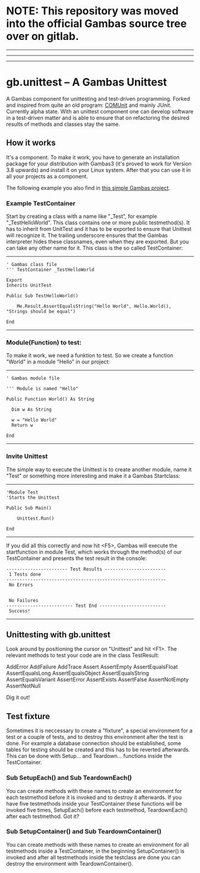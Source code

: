 # NOTE: This repository was moved into the official Gambas source tree over on gitlab.

----
----
----

# gb.unittest – A Gambas Unittest

A Gambas component for unittesting and test-driven programming. Forked and inspired from quite an old program: [COMUnit](http://comunit.sourceforge.net) and mainly JUnit. Currently alpha state. With an unittest component one can develop software in a test-driven matter and is able to ensure that on refactoring the desired results of methods and classes stay the same.

## How it works

It's a component. To make it work, you have to generate an installation package for your distribution with Gambas3 (it's proved to work for Version 3.8 upwards) and install it on your Linux system. After that you can use it in all your projects as a component.

The following example you also find in [this simple Gambas project](unittesthelloworld-0.0.1.tar.gz).

### Example TestContainer

Start by creating a class with a name like "_Test", for example "_TestHelloWorld". This class contains one or more public testmethod(s). It has to inherit from UnitTest and it has to be exported to ensure that Unittest will recognize it. The trailing underscore ensures that the Gambas interpreter hides these classnames, even when they are exported. But you can take any other name for it. This class is the so called TestContainer:

----
    ' Gambas class file
    ''' TestContainer _TestHelloWorld
    
    Export
    Inherits UnitTest
        
    Public Sub TestHelloWorld()
    
        Me.Result.AssertEqualsString("Hello World", Hello.World(), "Strings should be equal")
    
    End
----

### Module(Function) to test:

To make it work, we need a funktion to test. So we create a function "World" in a module "Hello" in our project:

----

    ' Gambas module file
    
    ''' Module is named "Hello"
    
    Public Function World() As String
    
      Dim w As String
    
      w = "Hello World"
      Return w
    
    End
    
----

### Invite Unittest

The simple way to execute the Unittest is to create another module, name it "Test" or something more interesting and make it a Gambas Startclass:

----

    'Module Test
    'Starts the Unittest
    
    Public Sub Main()
        
        Unittest.Run()
    
    End

----

If you did all this correctly and now hit &lt;F5&gt;, Gambas will execute the startfunction in module Test, which works through the method(s) of our TestContainer and presents the test result in the console:

    ----------------------- Test Results ----------------------- 
     1 Tests done
    ------------------------------------------------------------ 
     No Errors
    
    
     No Failures
    ------------------------- Test End -------------------------
     Success!
    
----

## Unittesting with gb.unittest

Look around by positioning the cursor on "Unittest" and hit &lt;F1&gt;. The relevant methods to test your code are in the class TestResult:

AddError AddFailure AddTrace Assert AssertEmpty AssertEqualsFloat AssertEqualsLong AssertEqualsObject AssertEqualsString AssertEqualsVariant AssertError AssertExists AssertFalse AssertNotEmpty AssertNotNull

Dig it out!

## Test fixture

Sometimes it is neccessary to create a "fixture", a special environment for a test or a couple of tests, and to destroy this environment after the test is done. For example a database connection should be established, some tables for testing should be created and this has to be reverted afterwards. This can be done with Setup... and Teardown... functions inside the TestContainer.

### Sub SetupEach() and Sub TeardownEach()

You can create methods with these names to create an environment for each testmethod before it is invoked and to destroy it afterwards. If you have five testmethods inside your TestContainer these functions will be invoked five times, SetupEach() before each testmethod, TeardownEach() after each testmethod. Got it?

### Sub SetupContainer() and Sub TeardownContainer()

You can create methods with these names to create an environment for all testmethods inside a TestContainer, in the beginning SetupContainer() is invoked and after all testmethods inside the testclass are done you can destroy the environment with TeardownContainer().


